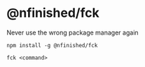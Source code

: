 # @nfinished/fck
Never use the wrong package manager again

```
npm install -g @nfinished/fck
```

```
fck <command>
```
